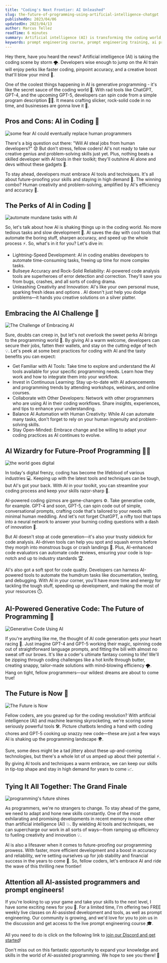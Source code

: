 ```yaml
---
title: "Coding's Next Frontier: AI Unleashed"
slug: the-future-of-programming-using-artificial-intelligence-chatgpt
publishedOn: 2023/04/06
updatedOn: 2023/04/13
author: Marcus Tellez
readTime: 6 minutes
summary: Artificial intelligence (AI) is transforming the coding world, and developers who leverage its capabilities will gain an advantage in the job market. Utilizing AI methods, programmers can enjoy quicker development, greater accuracy, and heightened creativity.
keywords: prompt engineering course, prompt engineering training, ai prompt engineer, using chatgpt for programming, openai prompt engineering
---
```


Hey there, have you heard the news? Artificial intelligence (AI) is taking the coding scene by storm 🌪️. Developers wise enough to jump on the AI train will enjoy perks like faster coding, pinpoint accuracy, and a creative boost that'll blow your mind 🤯.

One of the coolest things happening in AI is generative programming - it's like the secret sauce of the coding world 🍔. With rad tools like ChatGPT, GPT-4, and the upcoming GPT-5, developers can spin code from a simple program description 🧙‍♂️. It means crafting slicker, rock-solid code in no time, and businesses are gonna love it 💼.

## Pros and Cons: AI in Coding 🎢

![some fear AI could eventually replace human programmers](https://aipaired.com/images/articles/the-future-of-programming-using-artificial-intelligence-chatgpt/sad-programmer-kneeling-min.png)

There's a big question out there: "Will AI steal jobs from human developers?" 😟 But don't stress, fellow coders! AI's not ready to take our creative genius and problem-solving skills just yet. Plus, nothing beats a skilled developer with AI tools in their toolkit; they'll outshine AI alone and devs without these gadgets 🌟.

To stay ahead, developers must embrace AI tools and techniques. It's all about future-proofing your skills and staying in high demand 🚀. The winning combo? Human creativity and problem-solving, amplified by AI's efficiency and accuracy 🧠.

## The Perks of AI in Coding 🎁

![automate mundane tasks with AI](https://aipaired.com/images/articles/the-future-of-programming-using-artificial-intelligence-chatgpt/automate-tasks-min.png)

So, let's talk about how AI is shaking things up in the coding world. No more tedious tasks and slow development 🐢. AI saves the day with cool tools that automate the boring stuff, sharpen accuracy, and speed up the whole process ⚡. So, what's in it for you? Let's dive in:

- Lightning-Speed Development: AI in coding enables developers to automate time-consuming tasks, freeing up time for more complex tasks.
- Bullseye Accuracy and Rock-Solid Reliability: AI-powered code analysis tools are superheroes of error detection and correction. They'll save you from bugs, crashes, and all sorts of coding drama.
- Unleashing Creativity and Innovation: AI's like your own personal muse, sparking fresh ideas and options . AI doesn't just help you dodge problems—it hands you creative solutions on a silver platter.

## Embracing the AI Challenge 🤝

![The Challenge of Embracing AI](https://aipaired.com/images/articles/the-future-of-programming-using-artificial-intelligence-chatgpt/obstacles-min.png)

Sure, doubts can creep in, but let's not overlook the sweet perks AI brings to the programming world 🍭. By giving AI a warm welcome, developers can secure their jobs, fatten their wallets, and stay on the cutting edge of tech 💡. Let's peek at some best practices for coding with AI and the tasty benefits you can expect:

- Get Familiar with AI Tools: Take time to explore and understand the AI tools available for your specific programming needs. Learn how they work and how to integrate them into your workflow.
- Invest in Continuous Learning: Stay up-to-date with AI advancements and programming trends by attending workshops, webinars, and online courses.
- Collaborate with Other Developers: Network with other programmers who are using AI in their coding workflows. Share insights, experiences, and tips to enhance your understanding.
- Balance AI Automation with Human Creativity: While AI can automate many tasks, don't forget to rely on your human ingenuity and problem-solving skills.
- Stay Open-Minded: Embrace change and be willing to adapt your coding practices as AI continues to evolve.

## AI Wizardry for Future-Proof Programming 🧙‍♂️

![the world goes digital](https://aipaired.com/images/articles/the-future-of-programming-using-artificial-intelligence-chatgpt/digital-world-min.png)

In today's digital frenzy, coding has become the lifeblood of various industries 💻. Keeping up with the latest tools and techniques can be tough, but AI's got your back. With AI in your toolkit, you can streamline your coding process and keep your skills razor-sharp 🔪.

AI-powered coding gizmos are game-changers ⚙️. Take generative code, for example. GPT-4 and soon, GPT-5, can spin code out of simple, conversational prompts, crafting code that's tailored to your needs with minimal human meddling. And let's not forget ChatGPT, a nifty tool that taps into a neural network to answer your burning coding questions with a dash of innovation 🚀.

But AI doesn't stop at code generation—it's also your trusty sidekick for code analysis. AI-driven tools can help you spot and squash errors before they morph into monstrous bugs or crash landings 🐜. Plus, AI-enhanced code evaluators can automate code reviews, ensuring your code is top-notch and up to industry standards 🏆.

AI's also got a soft spot for code quality. Developers can harness AI-powered tools to automate the humdrum tasks like documentation, testing, and debugging. With AI in your corner, you'll have more time and energy for tackling the tough stuff, speeding up development, and making the most of your resources ⏱️.

## AI-Powered Generative Code: The Future of Programming 🚀

![Generative Code Using AI](https://aipaired.com/images/articles/the-future-of-programming-using-artificial-intelligence-chatgpt/robots-building-robots-min.png)

If you're anything like me, the thought of AI code generation gets your heart racing 💓. Just imagine GPT-4 and GPT-5 working their magic, spinning code out of straightforward language prompts, and fitting the bill with almost no sweat off our brows. It's like a coder's ultimate fantasy coming to life! We'll be zipping through coding challenges like a hot knife through butter, creating snappy, tailor-made solutions with mind-blowing efficiency 🌪️. Hang on tight, fellow programmers—our wildest dreams are about to come true!

## The Future is Now 🌟

![The Future is Now](https://aipaired.com/images/articles/the-future-of-programming-using-artificial-intelligence-chatgpt/future-now-min.png)

Fellow coders, are you geared up for the coding revolution? With artificial intelligence (AI) and machine learning skyrocketing, we're scoring some seriously powerful tools 🛠️. Picture chatbots lending a hand with coding chores and GPT-5 cooking up snazzy new code—these are just a few ways AI is shaking up the programming landscape 🌍.

Sure, some devs might be a tad jittery about these up-and-coming technologies, but there's a whole lot of us amped up about their potential ⚡. By giving AI tools and techniques a warm embrace, we can keep our skills in tip-top shape and stay in high demand for years to come 📈.

## Tying It All Together: The Grand Finale

![programming's future shines](https://aipaired.com/images/articles/the-future-of-programming-using-artificial-intelligence-chatgpt/kid-coding-min.png)

As programmers, we're no strangers to change. To stay ahead of the game, we need to adapt and hone new skills constantly. One of the most exhilarating and promising developments in recent memory is none other than artificial intelligence (AI) 💥. By wielding AI tools and techniques, we can supercharge our work in all sorts of ways—from ramping up efficiency to fueling creativity and innovation 💡.

AI is also a lifesaver when it comes to future-proofing our programming prowess. With faster, more efficient development and a boost in accuracy and reliability, we're setting ourselves up for job stability and financial success in the years to come 💼. So, fellow coders, let's embrace AI and ride the wave of this thrilling new frontier!

## Attention all AI-assisted programmers and prompt engineers!

If you're looking to up your game and take your skills to the next level, I have some exciting news for you 🎉. For a limited time, I'm offering two FREE weekly live classes on AI-assisted development and tools, as well as prompt engineering. Our community is growing, and we'd love for you to join us in the discussion and get access to the live prompt engineering course 🎓.

All you need to do is click on the following link to [join our Discord and get started](https://discord.gg/D9PdH96xe9)!

Don't miss out on this fantastic opportunity to expand your knowledge and skills in the world of AI-assisted programming. We hope to see you there! 🚀
